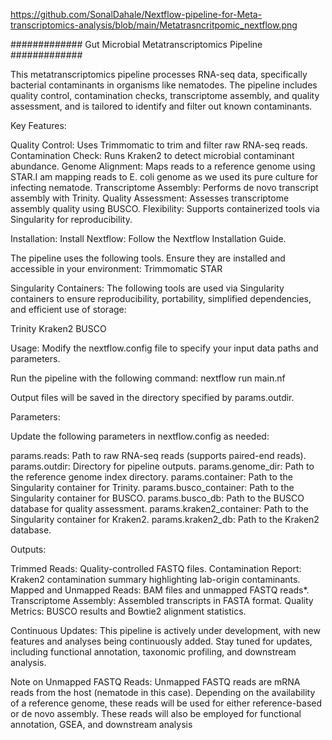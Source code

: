 https://github.com/SonalDahale/Nextflow-pipeline-for-Meta-transcriptomics-analysis/blob/main/Metatrasncritpomic_nextflow.png

############# Gut Microbial Metatranscriptomics Pipeline #############

This metatranscriptomics pipeline processes RNA-seq data, specifically bacterial contaminants in organisms like nematodes. The pipeline includes quality control, contamination checks, transcriptome assembly, and quality assessment, and is tailored to identify and filter out known contaminants.

Key Features:

Quality Control: Uses Trimmomatic to trim and filter raw RNA-seq reads.
Contamination Check: Runs Kraken2 to detect microbial contaminant abundance.
Genome Alignment: Maps reads to a reference genome using STAR.I am mapping reads to E. coli genome as we used its pure culture for infecting nematode.
Transcriptome Assembly: Performs de novo transcript assembly with Trinity.
Quality Assessment: Assesses transcriptome assembly quality using BUSCO.
Flexibility: Supports containerized tools via Singularity for reproducibility.

Installation:
Install Nextflow: Follow the Nextflow Installation Guide.

The pipeline uses the following tools. Ensure they are installed and accessible in your environment:
Trimmomatic
STAR

Singularity Containers:
The following tools are used via Singularity containers to ensure reproducibility, portability, simplified dependencies, and efficient use of storage:

Trinity
Kraken2
BUSCO

Usage:
Modify the nextflow.config file to specify your input data paths and parameters.

Run the pipeline with the following command:
nextflow run main.nf

Output files will be saved in the directory specified by params.outdir.

Parameters:

Update the following parameters in nextflow.config as needed:

params.reads: Path to raw RNA-seq reads (supports paired-end reads).
params.outdir: Directory for pipeline outputs.
params.genome_dir: Path to the reference genome index directory.
params.container: Path to the Singularity container for Trinity.
params.busco_container: Path to the Singularity container for BUSCO.
params.busco_db: Path to the BUSCO database for quality assessment.
params.kraken2_container: Path to the Singularity container for Kraken2.
params.kraken2_db: Path to the Kraken2 database.

Outputs:

Trimmed Reads: Quality-controlled FASTQ files.
Contamination Report: Kraken2 contamination summary highlighting lab-origin contaminants.
Mapped and Unmapped Reads: BAM files and unmapped FASTQ reads*.
Transcriptome Assembly: Assembled transcripts in FASTA format.
Quality Metrics: BUSCO results and Bowtie2 alignment statistics.

Continuous Updates:
This pipeline is actively under development, with new features and analyses being continuously added. Stay tuned for updates, including functional annotation, taxonomic profiling, and downstream analysis.

Note on Unmapped FASTQ Reads:
Unmapped FASTQ reads are mRNA reads from the host (nematode in this case). Depending on the availability of a reference genome, these reads will be used for either reference-based or de novo assembly. These reads will also be employed for functional annotation, GSEA, and downstream analysis
